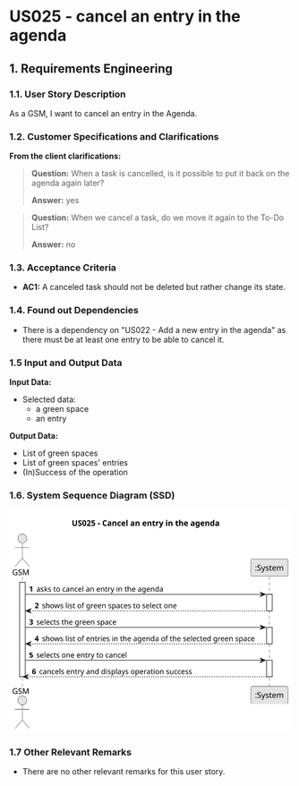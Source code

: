 # US025 - cancel an entry in the agenda


## 1. Requirements Engineering

### 1.1. User Story Description

As a GSM, I want to cancel an entry in the Agenda.

### 1.2. Customer Specifications and Clarifications

**From the client clarifications:**

> **Question:** When a task is cancelled, is it possible to put it back on the agenda again later?
>
> **Answer:** yes

> **Question:** When we cancel a task, do we move it again to the To-Do List?
>
> **Answer:** no

### 1.3. Acceptance Criteria

* **AC1:** A canceled task should not be deleted but rather change its state.

### 1.4. Found out Dependencies

* There is a dependency on "US022 - Add a new entry in the agenda" as there must be at least one entry to be able to cancel it.

### 1.5 Input and Output Data

**Input Data:**

* Selected data:
  * a green space
  * an entry

**Output Data:**

* List of green spaces
* List of green spaces' entries
* (In)Success of the operation

### 1.6. System Sequence Diagram (SSD)

![System Sequence Diagram - US025](svg/us025-system-sequence-diagram.svg)


### 1.7 Other Relevant Remarks

* There are no other relevant remarks for this user story.